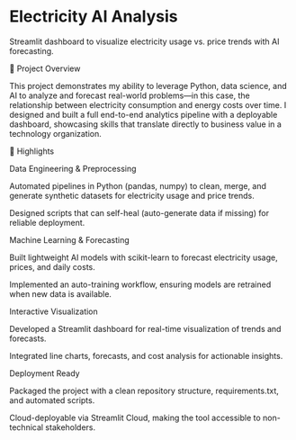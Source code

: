 # Electricity AI Analysis

Streamlit dashboard to visualize electricity usage vs. price trends with AI forecasting.

🚀 Project Overview

This project demonstrates my ability to leverage Python, data science, and AI to analyze and forecast real-world problems—in this case, the relationship between electricity consumption and energy costs over time. I designed and built a full end-to-end analytics pipeline with a deployable dashboard, showcasing skills that translate directly to business value in a technology organization.

🔑 Highlights

Data Engineering & Preprocessing

Automated pipelines in Python (pandas, numpy) to clean, merge, and generate synthetic datasets for electricity usage and price trends.

Designed scripts that can self-heal (auto-generate data if missing) for reliable deployment.

Machine Learning & Forecasting

Built lightweight AI models with scikit-learn to forecast electricity usage, prices, and daily costs.

Implemented an auto-training workflow, ensuring models are retrained when new data is available.

Interactive Visualization

Developed a Streamlit dashboard for real-time visualization of trends and forecasts.

Integrated line charts, forecasts, and cost analysis for actionable insights.

Deployment Ready

Packaged the project with a clean repository structure, requirements.txt, and automated scripts.

Cloud-deployable via Streamlit Cloud, making the tool accessible to non-technical stakeholders.
